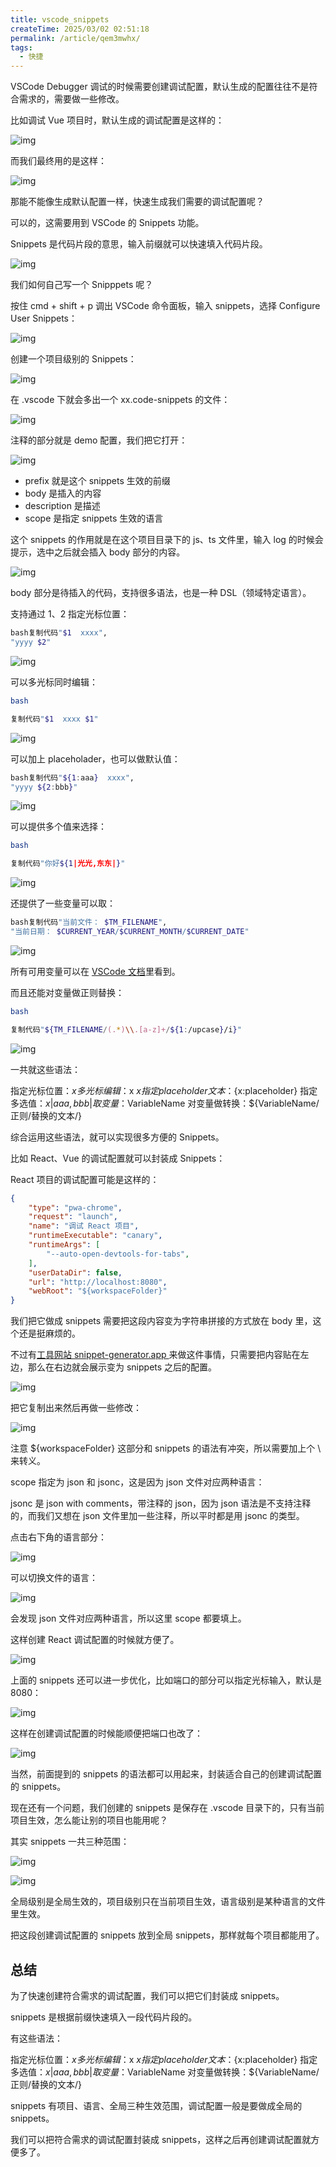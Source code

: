 ```yaml
---
title: vscode_snippets
createTime: 2025/03/02 02:51:18
permalink: /article/qem3mwhx/
tags:
  - 快捷
---
```

VSCode Debugger 调试的时候需要创建调试配置，默认生成的配置往往不是符合需求的，需要做一些修改。

比如调试 Vue 项目时，默认生成的调试配置是这样的：

![img](./vscode_snippets/c5e1b0b22b3b4b939569f4c39d9b2e60~tplv-k3u1fbpfcp-jj-mark_1512_0_0_0_q75.webp)

而我们最终用的是这样：

![img](./vscode_snippets/07b9c5fd102945378ca19a0052b56a4f~tplv-k3u1fbpfcp-jj-mark_1512_0_0_0_q75.webp)

那能不能像生成默认配置一样，快速生成我们需要的调试配置呢？

可以的，这需要用到 VSCode 的 Snippets 功能。

Snippets 是代码片段的意思，输入前缀就可以快速填入代码片段。

![img](./vscode_snippets/dc3cf1c32c774820b112f12f23c76c6f~tplv-k3u1fbpfcp-jj-mark_1512_0_0_0_q75.webp)

我们如何自己写一个 Snipppets 呢？

按住 cmd + shift + p 调出 VSCode 命令面板，输入 snippets，选择 Configure User Snippets：

![img](./vscode_snippets/bcc32a28b53a4465ba9e3f6ca0bd2624~tplv-k3u1fbpfcp-jj-mark_1512_0_0_0_q75.webp)

创建一个项目级别的 Snippets：

![img](./vscode_snippets/c0f3581574b848408e24391b57bf24c6~tplv-k3u1fbpfcp-jj-mark_1512_0_0_0_q75.webp)

在 .vscode 下就会多出一个 xx.code-snippets 的文件：

![img](./vscode_snippets/f843eef9b3064bfc85615a9ff9d43443~tplv-k3u1fbpfcp-jj-mark_1512_0_0_0_q75.webp)

注释的部分就是 demo 配置，我们把它打开：

![img](./vscode_snippets/042e7e7665d64053810499e8feb8dd3c~tplv-k3u1fbpfcp-jj-mark_1512_0_0_0_q75.webp)

- prefix 就是这个 snippets 生效的前缀
- body 是插入的内容
- description 是描述
- scope 是指定 snippets 生效的语言

这个 snippets 的作用就是在这个项目目录下的 js、ts 文件里，输入 log 的时候会提示，选中之后就会插入 body 部分的内容。

![img](./vscode_snippets/f7ec854f921a4953a56cd20991c83956~tplv-k3u1fbpfcp-jj-mark_1512_0_0_0_q75.webp)

body 部分是待插入的代码，支持很多语法，也是一种 DSL（领域特定语言）。

支持通过 $1、$2 指定光标位置：

```bash
bash复制代码"$1  xxxx",
"yyyy $2"
```

![img](./vscode_snippets/73dee9d5da2c46859573c1f0b62aaf22~tplv-k3u1fbpfcp-jj-mark_1512_0_0_0_q75.webp)

可以多光标同时编辑：

```bash
bash

复制代码"$1  xxxx $1"
```

![img](./vscode_snippets/ed35db4d59004fa1ad3208986f766792~tplv-k3u1fbpfcp-jj-mark_1512_0_0_0_q75.webp)

可以加上 placeholader，也可以做默认值：

```bash
bash复制代码"${1:aaa}  xxxx",
"yyyy ${2:bbb}"
```

![img](./vscode_snippets/11362e30db9344b296fada45e96420e6~tplv-k3u1fbpfcp-jj-mark_1512_0_0_0_q75.webp)

可以提供多个值来选择：

```bash
bash

复制代码"你好${1|光光,东东|}"
```

![img](./vscode_snippets/8f7d79702ab94eaa9ac2fced34890b34~tplv-k3u1fbpfcp-jj-mark_1512_0_0_0_q75.webp)

还提供了一些变量可以取：

```bash
bash复制代码"当前文件： $TM_FILENAME",
"当前日期： $CURRENT_YEAR/$CURRENT_MONTH/$CURRENT_DATE"
```

![img](./vscode_snippets/9e6f26da95114b66a1eb96347ccf4ab6~tplv-k3u1fbpfcp-jj-mark_1512_0_0_0_q75.webp)

所有可用变量可以在 [VSCode 文档](https://link.juejin.cn/?target=https%3A%2F%2Fcode.visualstudio.com%2Fdocs%2Feditor%2Fuserdefinedsnippets%23_variables)里看到。

而且还能对变量做正则替换：

```bash
bash

复制代码"${TM_FILENAME/(.*)\\.[a-z]+/${1:/upcase}/i}"
```

![img](./vscode_snippets/a05e4333aeda48829cc791377217049b~tplv-k3u1fbpfcp-jj-mark_1512_0_0_0_q75.webp)

一共就这些语法：

指定光标位置：$x
多光标编辑：$x $x
指定 placeholder 文本：${x:placeholder}
指定多选值：${x|aaa,bbb|}
取变量：$VariableName
对变量做转换：${VariableName/正则/替换的文本/}

综合运用这些语法，就可以实现很多方便的 Snippets。

比如 React、Vue 的调试配置就可以封装成 Snippets：

React 项目的调试配置可能是这样的：

```json
{
    "type": "pwa-chrome",
    "request": "launch",
    "name": "调试 React 项目",
    "runtimeExecutable": "canary",
    "runtimeArgs": [
        "--auto-open-devtools-for-tabs",
    ],
    "userDataDir": false,
    "url": "http://localhost:8080",
    "webRoot": "${workspaceFolder}"
}
```

我们把它做成 snippets 需要把这段内容变为字符串拼接的方式放在 body 里，这个还是挺麻烦的。

不过有[工具网站 snippet-generator.app ](https://link.juejin.cn/?target=https%3A%2F%2Fsnippet-generator.app%2F)来做这件事情，只需要把内容贴在左边，那么在右边就会展示变为 snippets 之后的配置。

![img](./vscode_snippets/29519009346443d1a50842e3b413e1e8~tplv-k3u1fbpfcp-jj-mark_1512_0_0_0_q75.webp)

把它复制出来然后再做一些修改：

![img](./vscode_snippets/8e58931dabae40398074883fce9547a9~tplv-k3u1fbpfcp-jj-mark_1512_0_0_0_q75.webp)

注意 ${workspaceFolder} 这部分和 snippets 的语法有冲突，所以需要加上个 \ 来转义。

scope 指定为 json 和 jsonc，这是因为 json 文件对应两种语言：

jsonc 是 json with comments，带注释的 json，因为 json 语法是不支持注释的，而我们又想在 json 文件里加一些注释，所以平时都是用 jsonc 的类型。

点击右下角的语言部分：

![img](./vscode_snippets/fb30084074224ea2958559368125677d~tplv-k3u1fbpfcp-jj-mark_1512_0_0_0_q75.webp)

可以切换文件的语言：

![img](./vscode_snippets/d9c31435450f49f390762091c90fb688~tplv-k3u1fbpfcp-jj-mark_1512_0_0_0_q75.webp)

会发现 json 文件对应两种语言，所以这里 scope 都要填上。

这样创建 React 调试配置的时候就方便了。

![img](./vscode_snippets/12ed5de19d3240e0ba9af782c6462db2~tplv-k3u1fbpfcp-jj-mark_1512_0_0_0_q75.webp)

上面的 snippets 还可以进一步优化，比如端口的部分可以指定光标输入，默认是 8080：

![img](./vscode_snippets/b1fe972dc8594ce8b241b67e3e4e99d8~tplv-k3u1fbpfcp-jj-mark_1512_0_0_0_q75.webp)

这样在创建调试配置的时候能顺便把端口也改了：

![img](./vscode_snippets/46655d54da5e4865bbfc5b2355fcac0b~tplv-k3u1fbpfcp-jj-mark_1512_0_0_0_q75.webp)

当然，前面提到的 snippets 的语法都可以用起来，封装适合自己的创建调试配置的 snippets。

现在还有一个问题，我们创建的 snippets 是保存在 .vscode 目录下的，只有当前项目生效，怎么能让别的项目也能用呢？

其实 snippets 一共三种范围：

![img](./vscode_snippets/ebbf118868d24d06b9766f9b1e459d80~tplv-k3u1fbpfcp-jj-mark_1512_0_0_0_q75.webp)

![img](./vscode_snippets/c2705b9316eb4ef2a683b5327f989864~tplv-k3u1fbpfcp-jj-mark_1512_0_0_0_q75.webp)

全局级别是全局生效的，项目级别只在当前项目生效，语言级别是某种语言的文件里生效。

把这段创建调试配置的 snippets 放到全局 snippets，那样就每个项目都能用了。

## 总结

为了快速创建符合需求的调试配置，我们可以把它们封装成 snippets。

snippets 是根据前缀快速填入一段代码片段的。

有这些语法：

指定光标位置：$x
多光标编辑：$x $x
指定 placeholder 文本：${x:placeholder}
指定多选值：${x|aaa,bbb|}
取变量：$VariableName
对变量做转换：${VariableName/正则/替换的文本/}

snippets 有项目、语言、全局三种生效范围，调试配置一般是要做成全局的 snippets。

我们可以把符合需求的调试配置封装成 snippets，这样之后再创建调试配置就方便多了。